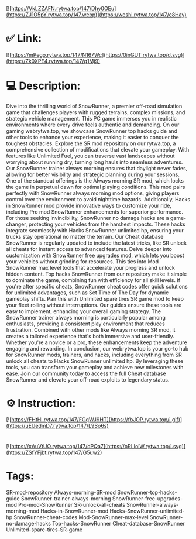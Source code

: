 [![https://VkLZZAFN.rytwa.top/147/Dhy0OEu](https://ZJ1O5pY.rytwa.top/147.webp)](https://weshi.rytwa.top/147/c8Hay)
# ✅ Link:
[![https://mPego.rytwa.top/147/N167Wc](https://0inGUT.rytwa.top/d.svg)](https://Zk0XPE4.rytwa.top/147/q1Mj9)
# 💻 Description:
Dive into the thrilling world of SnowRunner, a premier off-road simulation game that challenges players with rugged terrains, complex missions, and strategic vehicle management. This PC game immerses you in realistic environments where every drive feels authentic and demanding. On our gaming webrytwa.top, we showcase SnowRunner top hacks guide and other tools to enhance your experience, making it easier to conquer the toughest obstacles.
Explore the SR mod repository on our rytwa.top, a comprehensive collection of modifications that elevate your gameplay. With features like Unlimited Fuel, you can traverse vast landscapes without worrying about running dry, turning long hauls into seamless adventures. Our SnowRunner trainer always morning ensures that daylight never fades, allowing for better visibility and strategic planning during your sessions.
One of the standout offerings is the Always morning SR mod, which locks the game in perpetual dawn for optimal playing conditions. This mod pairs perfectly with SnowRunner always morning mod options, giving players control over the environment to avoid nighttime hazards. Additionally, Hacks in SnowRunner mod provide innovative ways to customize your ride, including Pro mod SnowRunner enhancements for superior performance.
For those seeking invincibility, SnowRunner no damage hacks are a game-changer, protecting your vehicles from the harshest impacts. These hacks integrate seamlessly with Hacks SnowRunner unlimited hp, ensuring your trucks stay operational no matter the terrain. Our Cheat database SnowRunner is regularly updated to include the latest tricks, like SR unlock all cheats for instant access to advanced features.
Delve deeper into customization with SnowRunner free upgrades mod, which lets you boost your vehicles without grinding for resources. This ties into Mod SnowRunner max level tools that accelerate your progress and unlock hidden content. Top hacks SnowRunner from our repository make it simple to dominate the game, combining fun with efficiency for all skill levels.
If you're after specific cheats, SnowRunner cheat codes offer quick solutions for unlimited advantages, such as Set Time of The Day for dynamic gameplay shifts. Pair this with Unlimited spare tires SR game mod to keep your fleet rolling without interruptions. Our guides ensure these tools are easy to implement, enhancing your overall gaming strategy.
The SnowRunner trainer always morning is particularly popular among enthusiasts, providing a consistent play environment that reduces frustration. Combined with other mods like Always morning SR mod, it creates a tailored experience that's both immersive and user-friendly. Whether you're a novice or a pro, these enhancements keep the adventure engaging and rewarding.
In conclusion, our webrytwa.top is your go-to hub for SnowRunner mods, trainers, and hacks, including everything from SR unlock all cheats to Hacks SnowRunner unlimited hp. By leveraging these tools, you can transform your gameplay and achieve new milestones with ease. Join our community today to access the full Cheat database SnowRunner and elevate your off-road exploits to legendary status.

# ⚙️ Instruction:
[![https://FHtHl.rytwa.top/147/FGqWJ9HT](https://fbJOP.rytwa.top/i.gif)](https://uEUedmD7.rytwa.top/147/L9So6s)
#
[![https://xAuVtUO.rytwa.top/147/dPQa7](https://oRLIoiW.rytwa.top/l.svg)](https://ZSfYFjbt.rytwa.top/147/G5uw2)
# Tags:
SR-mod-repository Always-morning-SR-mod SnowRunner-top-hacks-guide SnowRunner-trainer-always-morning SnowRunner-free-upgrades-mod Pro-mod-SnowRunner SR-unlock-all-cheats SnowRunner-always-morning-mod Hacks-in-SnowRunner-mod Hacks-SnowRunner-unlimited-hp SnowRunner-cheat-codes Mod-SnowRunner-max-level SnowRunner-no-damage-hacks Top-hacks-SnowRunner Cheat-database-SnowRunner Unlimited-spare-tires-SR-game





